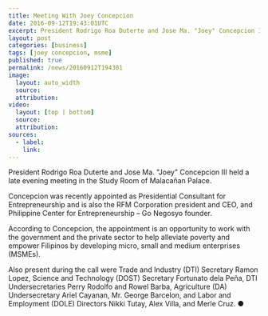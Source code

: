 ```yaml
---
title: Meeting With Joey Concepcion
date: 2016-09-12T19:43:01UTC
excerpt: President Rodrigo Roa Duterte and Jose Ma. "Joey" Concepcion III held a late evening meeting in the Study Room of Malacañan Palace.
layout: post
categories: [business]
tags: [joey concepcion, msme]
published: true
permalink: /news/20160912T194301
image:
  layout: auto_width
  source: 
  attribution: 
video:
  layout: [top | bottom]
  source: 
  attribution: 
sources:
  - label:
    link:
---
```


President Rodrigo Roa Duterte and Jose Ma. "Joey" Concepcion III held a late evening meeting in the Study Room of Malacañan Palace.

Concepcion was recently appointed as Presidential Consultant for Entrepreneurship and is also the RFM Corporation president and CEO, and Philippine Center for Entrepreneurship – Go Negosyo founder.

According to Concepcion, the appointment is an opportunity to work with the government and the private sector to help alleviate poverty and empower Filipinos by developing micro, small and medium enterprises (MSMEs).

Also present during the call were Trade and Industry (DTI) Secretary Ramon Lopez, Science and Technology (DOST) Secretary Fortunato dela Peña, DTI Undersecretaries Perry Rodolfo and Rowel Barba, Agriculture (DA) Undersecretary Ariel Cayanan, Mr. George Barcelon, and Labor and Employment (DOLE) Directors Nikki Tutay, Alex Villa, and Merle Cruz.
&#x25cf;
